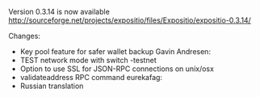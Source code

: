 Version 0.3.14 is now available
http://sourceforge.net/projects/expositio/files/Expositio/expositio-0.3.14/

Changes:
* Key pool feature for safer wallet backup
Gavin Andresen:
* TEST network mode with switch -testnet
* Option to use SSL for JSON-RPC connections on unix/osx
* validateaddress RPC command
eurekafag:
* Russian translation
